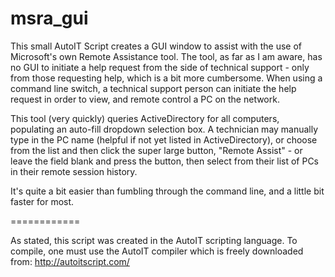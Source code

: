 msra_gui
========

This small AutoIT Script creates a GUI window to assist with the use of Microsoft's own Remote Assistance tool. The tool, as far as I am aware, has no GUI to initiate a help request from the side of technical support - only from those requesting help, which is a bit more cumbersome. When using a command line switch, a technical support person can initiate the help request in order to view, and remote control a PC on the network.

This tool (very quickly) queries ActiveDirectory for all computers, populating an auto-fill dropdown selection box. A technician may manually type in the PC name (helpful if not yet listed in ActiveDirectory), or choose from the list and then click the super large button, "Remote Assist" - or leave the field blank and press the button, then select from their list of PCs in their remote session history.

It's quite a bit easier than fumbling through the command line, and a little bit faster for most.

============

As stated, this script was created in the AutoIT scripting language. To compile, one must use the AutoIT compiler which is freely downloaded from:
http://autoitscript.com/
